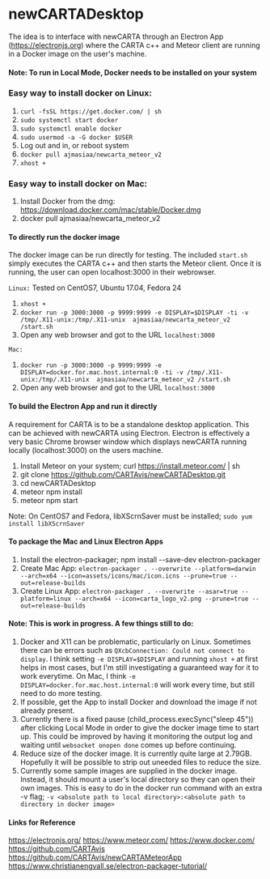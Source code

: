 newCARTADesktop
=======

The idea is to interface with newCARTA through an Electron App (https://electronjs.org) where the CARTA c++ and Meteor client are running in a Docker image on the user's machine. 

#### Note: To run in Local Mode, Docker  needs to be installed on your system

### Easy way to install docker on Linux:
1. `curl -fsSL https://get.docker.com/ | sh`
2. `sudo systemctl start docker`
3. `sudo systemctl enable docker`
4. `sudo usermod -a -G docker $USER`
5. Log out and in, or reboot system
6. `docker pull ajmasiaa/newcarta_meteor_v2`
7. `xhost +`

### Easy way to install docker on Mac:
1. Install Docker from the dmg: https://download.docker.com/mac/stable/Docker.dmg 
2. docker pull ajmasiaa/newcarta_meteor_v2

#### To directly run the docker image
The docker image can be run directly for testing. The included `start.sh` simply executes the CARTA c++ and then starts the Meteor client. Once it is running, the user can open localhost:3000 in their webrowser.

`Linux:`
Tested on CentOS7, Ubuntu 17.04, Fedora 24
1. `xhost +`
2. `docker run -p 3000:3000 -p 9999:9999 -e DISPLAY=$DISPLAY -ti -v /tmp/.X11-unix:/tmp/.X11-unix  ajmasiaa/newcarta_meteor_v2 /start.sh`
3. Open any web browser and got to the URL `localhost:3000`

`Mac:`
1. `docker run -p 3000:3000 -p 9999:9999 -e DISPLAY=docker.for.mac.host.internal:0 -ti -v /tmp/.X11-unix:/tmp/.X11-unix  ajmasiaa/newcarta_meteor_v2 /start.sh`
2. Open any web browser and got to the URL `localhost:3000`


#### To build the Electron App and run it directly
A requirement for CARTA is to be a standalone desktop application. This can be achieved with newCARTA using Electron. Electron is effectively a very basic Chrome browser window which displays newCARTA running locally (localhost:3000) on the users machine.

1. Install Meteor on your system; curl https://install.meteor.com/ | sh
1. git clone https://github.com/CARTAvis/newCARTADesktop.git
2. cd newCARTADesktop
3. meteor npm install
4. meteor npm start

Note: On CentOS7 and Fedora, libXScrnSaver must be installed; `sudo yum install libXScrnSaver`

#### To package the Mac and Linux Electron Apps

1. Install the electron-packager; npm install --save-dev electron-packager
2. Create Mac App: `electron-packager . --overwrite --platform=darwin --arch=x64 --icon=assets/icons/mac/icon.icns --prune=true --out=release-builds`
3. Create Linux App: `electron-packager . --overwrite --asar=true --platform=linux --arch=x64 --icon=carta_logo_v2.png --prune=true --out=release-builds`


#### Note: This is work in progress. A few things still to do:

1. Docker and X11 can be problematic, particularly on Linux. Sometimes there can be errors such as `QXcbConnection: Could not connect to display`. I think setting `-e DISPLAY=$DISPLAY` and running `xhost +` at first helps in most cases, but I'm still investigating a guaranteed way for it to work everytime. On Mac, I think `-e DISPLAY=docker.for.mac.host.internal:0` will work every time, but still need to do more testing.
2. If possible, get the App to install Docker and download the image if not already present.
3. Currently there is a fixed pause (child_process.execSync("sleep 45")) after clicking Local Mode in order to give the docker image time to start up. This could be improved by having it monitoring the output log and waiting until `websocket onopen done` comes up before continuing.
4. Reduce size of the docker image. It is currently quite large at 2.79GB. Hopefully it will be possible to strip out uneeded files to reduce the size.
5. Currently some sample images are supplied in the docker image. Instead, it should mount a user's local directory so they can open their own images. This is easy to do in the docker run command with an extra -v flag; `-v <absolute path to local directory>:<absolute path to directory in docker image>`


#### Links for Reference

https://electronjs.org/
https://www.meteor.com/
https://www.docker.com/
https://github.com/CARTAvis
https://github.com/CARTAvis/newCARTAMeteorApp
https://www.christianengvall.se/electron-packager-tutorial/

